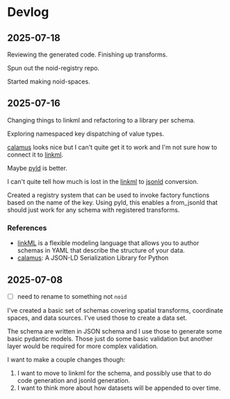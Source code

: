 # Devlog

## 2025-07-18

Reviewing the generated code. Finishing up transforms.

Spun out the noid-registry repo.

Started making noid-spaces.

## 2025-07-16

Changing things to linkml and refactoring to a library per schema.

Exploring namespaced key dispatching of value types.

[calamus] looks nice but I can't quite get it to work and I'm not sure
how to connect it to [linkml].

Maybe [pyld] is better.

I can't quite tell how much is lost in the [linkml] to [jsonld] conversion.

Created a registry system that can be used to invoke
factory functions based on the name of the key. Using
pyld, this enables a from_jsonld that should just 
work for any schema with registered transforms.

### References

- [linkML][linkml] is a flexible modeling language that allows you to author schemas in YAML that describe the structure of your data. 
- [calamus]: A JSON-LD Serialization Library for Python 

[pyld]: https://github.com/digitalbazaar/pyld
[jsonld]: https://json-ld.org/
[linkml]: https://github.com/linkml/linkml
[calamus]: https://github.com/SwissDataScienceCenter/calamus

## 2025-07-08

- [ ] need to rename to something not `noid`

I've created a basic set of schemas covering spatial transforms, coordinate
spaces, and data sources. I've used those to create a data set.

The schema are written in JSON schema and I use those to generate some basic
pydantic models. Those just do some basic validation but another layer would be
required for more complex validation.

I want to make a couple changes though:

1. I want to move to linkml for the schema, and possibly use that to do code
   generation and jsonld generation.
2. I want to think more about how datasets will be appended to over time.
